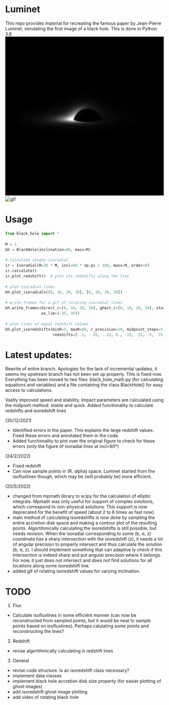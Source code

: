 # Luminet
This repo provides material for recreating the famous paper by Jean-Pierre Luminet, simulating the first image of a black hole. This is done in Python 3.8
<img src="SampledPoints_incl=10.png" alt="Picture" />
<img src="output.gif" alt="gif" />


# Usage

```python
from black_hole import *

M = 1.
bh = BlackHole(inclination=80, mass=M)

# Calculate single isoradial
ir = Isoradial(R=30 * M, incl=80 * np.pi / 180, mass=M, order=0)
ir.calculate()
ir.plot_redshift()  # plot its redshifts along the line

# plot isoradial lines
bh.plot_isoradials([6, 10, 20, 30], [6, 10, 20, 30])

# write frames for a gif of rotating isoradial lines
bh.write_frames(direct_r=[6, 10, 20, 30], ghost_r=[6, 10, 20, 30], start=0, end=180, step_size=5,
                ax_lim=(-35, 35))

# plot lines of equal redshift values
bh.plot_isoredshifts(minR=5, maxR=80, r_precision=20, midpoint_steps=5,
                     redshifts=[-.5, -.35, -.15, 0., .15, .25, .5, .75, 1.])
```

# Latest updates:
Rewrite of entire branch. Apologies for the lack of incremental updates, it seems my upstream branch has not been set up properly. This is fixed now.
Everything has been moved to two files: black_hole_math.py (for calculating equations and variables) and a file containing the class 
BlackHole() for easy access to calculations.

Vastly improved speed and stability. Impact parameters are calculated using the midpoint method: stable and quick.
Added functionality to calculate redshifts and isoredshift lines

(30/12/2021)
- Identified errors in the paper. This explains the large redshift values. Fixed these errors and annotated them in the code.
- Added functionality to plot over the original figure to check for these errors (only the figure of isoradial lines at incl=60°)

(24/2/2022)
- Fixed redshift
- Can now sample points in (R, alpha) space. Luminet started from the isofluxlines though, which may be (will probably be) more efficient.

(20/5/2022) 
- changed from mpmath library to scipy for the calculation of elliptic integrals. Mpmath was only useful for support of complex solutions, which correspond to non-physical solutions. This support is now deprecated for the benefit of speed (about 2 to 6 times as fast now). 
- main method of calculating isoredshifts is now done by sampling the entire accretion disk space and making a contour plot of the resulting points. Algortihmically calculating the isoredshifts is still possible, but needs revision. When the isoradial corresponding to some (b, α, z) coordinate has a sharp intersection with the isoredshift (z), it needs a lot of angular precision to properly intersect and thus calculate the solution (b, α, z). I should implement something that can adaptive ly check if this intersection is indeed sharp and put angular precision where it belongs. For now, it just does not intersect and does not find solutions for all locations along some isoredshift line. 
- added gif of rotating isoredshift values for varying inclination. 
# TODO

1. Flux
  - Calculate isofluxlines in some efficiënt manner (can now be reconstructed from sampled points, but it would be neat to sample points based on isofluxlines). Perhaps calulating some points and reconstructing the lines?

2. Redshift
- revise algortihmically calculating is redshift lines 

3. General
- revise code structure. Is an isoredshift class necessary? 
- implement data classes
- implement black hole accretion disk size property (for easier plotting of ghost images) 
- add isoredshift ghost image plotting 
- add video of rotating black hole

